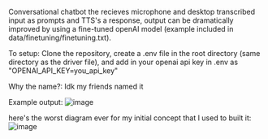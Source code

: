 Conversational chatbot the recieves microphone and desktop transcribed input as prompts and TTS's a response, output can be dramatically improved by using a fine-tuned openAI model (example included in data/finetuning/finetuning.txt).

To setup:
Clone the repository, create a .env file in the root directory (same directory as the driver file), and add in your openai api key in .env as "OPENAI_API_KEY=you_api_key"

Why the name?: Idk my friends named it

Example output:
![image](https://github.com/austin19moore/Rina/assets/80301847/b62b0b5b-9dd2-48de-9877-fde5a675c624)




here's the worst diagram ever for my initial concept that I used to built it:
![image](https://github.com/austin19moore/Rina/assets/80301847/2ee59a6f-6e04-4aa0-8b02-6a36c64f7fb7)
